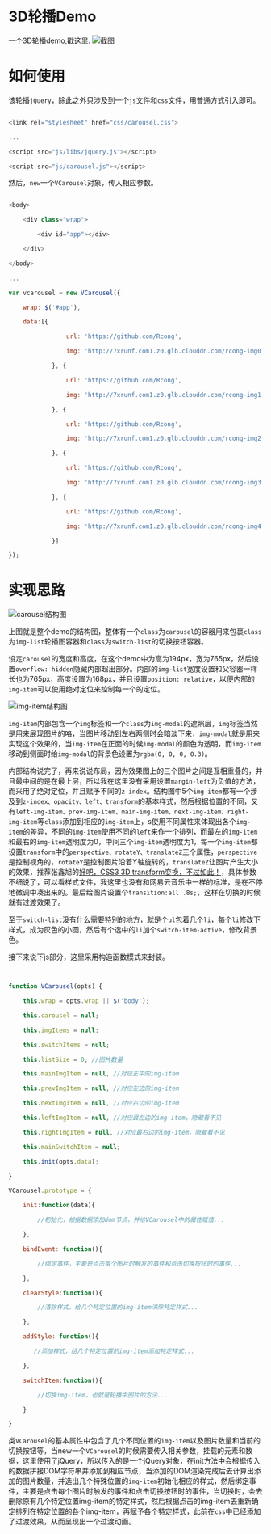 # 3D轮播Demo

一个3D轮播demo,[戳这里](http://book.jirengu.com/Rcong/my-practical-code/vue-carousel/carousel.html).
![截图](http://7xrunf.com1.z0.glb.clouddn.com/carousel-pic.png)

# 如何使用

该轮播```jQuery```，除此之外只涉及到一个```js```文件和```css```文件，用普通方式引入即可。

```javascript

<link rel="stylesheet" href="css/carousel.css">

...

<script src="js/libs/jquery.js"></script>

<script src="js/carousel.js"></script>

```

然后，```new```一个```VCarousel```对象，传入相应参数。

```javascript

<body>

    <div class="wrap">

        <div id="app"></div>

    </div>

</body>

...

var vcarousel = new VCarousel({

    wrap: $('#app'),

    data:[{

                url: 'https://github.com/Rcong',

                img: 'http://7xrunf.com1.z0.glb.clouddn.com/rcong-img0.jpg'

            }, {

                url: 'https://github.com/Rcong',

                img: 'http://7xrunf.com1.z0.glb.clouddn.com/rcong-img1.jpg'

            }, {

                url: 'https://github.com/Rcong',

                img: 'http://7xrunf.com1.z0.glb.clouddn.com/rcong-img2.jpg'

            }, {

                url: 'https://github.com/Rcong',

                img: 'http://7xrunf.com1.z0.glb.clouddn.com/rcong-img3.jpg'

            }, {

                url: 'https://github.com/Rcong',

                img: 'http://7xrunf.com1.z0.glb.clouddn.com/rcong-img4.jpg'

            }]

});

```



# 实现思路

![carousel结构图](http://7xrunf.com1.z0.glb.clouddn.com/carousel%E7%BB%93%E6%9E%84%E5%9B%BE.png)

上图就是整个demo的结构图，整体有一个```class```为```carousel```的容器用来包裹```class```为```img-list```轮播图容器和```class```为```switch-list```的切换按钮容器。



设定```carousel```的宽度和高度，在这个demo中为高为194px，宽为765px，然后设置```overflow: hidden```隐藏内部超出部分。内部的```img-list```宽度设置和父容器一样长也为765px，高度设置为168px，并且设置```position: relative```，以便内部的```img-item```可以使用绝对定位来控制每一个的定位。


![img-item结构图](http://7xrunf.com1.z0.glb.clouddn.com/img-item%E7%BB%93%E6%9E%84.png)


```img-item```内部包含一个```img```标签和一个```class```为```img-modal```的遮照层，```img```标签当然是用来展现图片的咯，当图片移动到左右两侧时会暗淡下来，```img-modal```就是用来实现这个效果的，当```img-item```在正面的时候```img-modal```的颜色为透明，而```img-item```移动到侧面时给```img-modal```的背景色设置为```rgba(0, 0, 0, 0.3)```。



内部结构说完了，再来说说布局，因为效果图上的三个图片之间是互相重叠的，并且最中间的是在最上层，所以我在这里没有采用设置```margin-left```为负值的方法，而采用了绝对定位，并且赋予不同的```z-index```。结构图中5个```img-item```都有一个涉及到```z-index、opacity、left、transform```的基本样式，然后根据位置的不同，又有```left-img-item、prev-img-item、main-img-item、next-img-item、right-img-item```等```class```添加到相应的```img-item```上，s使用不同属性来体现出各个```img-item```的差异，不同的```img-item```使用不同的```left```来作一个排列，而最左的```img-item```和最右的```img-item```透明度为0，中间三个```img-item```透明度为1，每一个```img-item```都设置```transform```中的```perspective、rotateY、translateZ```三个属性，```perspective```是控制视角的，```rotateY```是控制图片沿着Y轴旋转的，```translateZ```让图片产生大小的效果，推荐张鑫旭的[好吧，CSS3 3D transform变换，不过如此！](http://www.zhangxinxu.com/wordpress/2012/09/css3-3d-transform-perspective-animate-transition/)，具体参数不细说了，可以看样式文件，我这里也没有和网易云音乐中一样的标准，是在不停地微调中凑出来的。最后给图片设置个```transition:all .8s;```，这样在切换的时候就有过渡效果了。



至于```switch-list```没有什么需要特别的地方，就是个```ul```包着几个```li```，每个```li```修改下样式，成为灰色的小圆，然后有个选中的```li```加个```switch-item-active```，修改背景色。



接下来说下js部分，这里采用构造函数模式来封装。



```javascript


function VCarousel(opts) {

    this.wrap = opts.wrap || $('body');

    this.carousel = null;

    this.imgItems = null;

    this.switchItems = null;

    this.listSize = 0; //图片数量

    this.mainImgItem = null, //对应正中的img-item

    this.prevImgItem = null, //对应左边的img-item

    this.nextImgItem = null, //对应右边的img-item

    this.leftImgItem = null, //对应最左边的img-item，隐藏看不见

    this.rightImgItem = null, //对应最右边的img-item，隐藏看不见

    this.mainSwitchItem = null;

    this.init(opts.data);

}

VCarousel.prototype = {

    init:function(data){

        //初始化，根据数据添加dom节点，并给VCarousel中的属性赋值...

    },

    bindEvent: function(){

        //绑定事件，主要是点击每个图片时触发的事件和点击切换按钮时的事件...

    },

    clearStyle:function(){

        //清除样式，给几个特定位置的img-item清除特定样式...

    },

    addStyle: function(){

       //添加样式，给几个特定位置的img-item添加特定样式...

    },

    switchItem:function(){

        //切换img-item，也就是轮播中图片的方法...

    }

}

```


类```VCarousel```的基本属性中包含了几个不同位置的```img-item```以及图片数量和当前的切换按钮等，当new一个```VCarousel```的时候需要传入相关参数，挂载的元素和数据，这里使用了jQuery，所以传入的是一个jQuery对象，在init方法中会根据传入的数据拼接DOM字符串并添加到相应节点，当添加的DOM渲染完成后去计算出添加的图片数量，并选出几个特殊位置的```img-item```初始化相应的样式，然后绑定事件，主要是点击每个图片时触发的事件和点击切换按钮时的事件，当切换时，会去删除原有几个特定位置img-item的特定样式，然后根据点击的img-item去重新确定排列在特定位置的各个img-item，再赋予各个特定样式，此前在```css```中已经添加了过渡效果，从而呈现出一个过渡动画。





